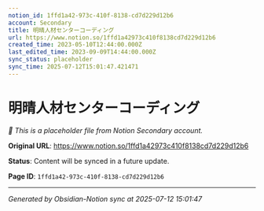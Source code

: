 ```yaml
---
notion_id: 1ffd1a42-973c-410f-8138-cd7d229d12b6
account: Secondary
title: 明晴人材センターコーディング
url: https://www.notion.so/1ffd1a42973c410f8138cd7d229d12b6
created_time: 2023-05-10T12:44:00.000Z
last_edited_time: 2023-09-09T14:44:00.000Z
sync_status: placeholder
sync_time: 2025-07-12T15:01:47.421471
---
```


# 明晴人材センターコーディング

*🔄 This is a placeholder file from Notion Secondary account.*

**Original URL**: https://www.notion.so/1ffd1a42973c410f8138cd7d229d12b6

**Status**: Content will be synced in a future update.

**Page ID**: `1ffd1a42-973c-410f-8138-cd7d229d12b6`

---

*Generated by Obsidian-Notion sync at 2025-07-12 15:01:47*
